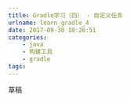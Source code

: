 ```yaml
---
title: Gradle学习（四） - 自定义任务
urlname: learn_gradle_4
date: 2017-09-30 18:26:51
categories:
    - java
    - 构建工具
    - gradle
tags:
---
```


草稿